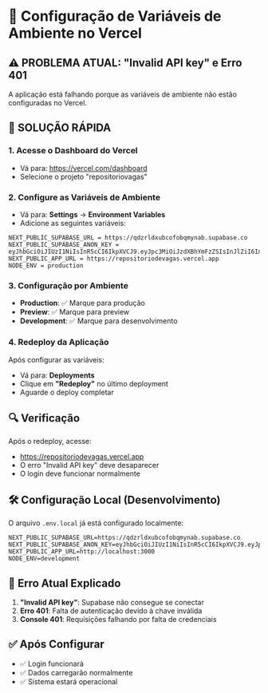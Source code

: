 # 🔧 Configuração de Variáveis de Ambiente no Vercel

## ⚠️ PROBLEMA ATUAL: "Invalid API key" e Erro 401

A aplicação está falhando porque as variáveis de ambiente não estão configuradas no Vercel.

## 🚀 SOLUÇÃO RÁPIDA

### 1. Acesse o Dashboard do Vercel
- Vá para: https://vercel.com/dashboard
- Selecione o projeto "repositoriovagas"

### 2. Configure as Variáveis de Ambiente
- Vá para: **Settings** → **Environment Variables**
- Adicione as seguintes variáveis:

```
NEXT_PUBLIC_SUPABASE_URL = https://qdzrldxubcofobqmynab.supabase.co
NEXT_PUBLIC_SUPABASE_ANON_KEY = eyJhbGciOiJIUzI1NiIsInR5cCI6IkpXVCJ9.eyJpc3MiOiJzdXBhYmFzZSIsInJlZiI6InFkenJsZHh1YmNvZm9icW15bmFiIiwicm9sZSI6ImFub24iLCJpYXQiOjE3NTc3MzkyMjcsImV4cCI6MjA3MzMxNTIyN30.OGrgDawwnY9BXjwYpT36r1ESBHLHE2gf6FWZIYBsm3w
NEXT_PUBLIC_APP_URL = https://repositoriodevagas.vercel.app
NODE_ENV = production
```

### 3. Configuração por Ambiente
- **Production**: ✅ Marque para produção
- **Preview**: ✅ Marque para preview
- **Development**: ✅ Marque para desenvolvimento

### 4. Redeploy da Aplicação
Após configurar as variáveis:
- Vá para: **Deployments**
- Clique em **"Redeploy"** no último deployment
- Aguarde o deploy completar

## 🔍 Verificação

Após o redeploy, acesse:
- https://repositoriodevagas.vercel.app
- O erro "Invalid API key" deve desaparecer
- O login deve funcionar normalmente

## 🛠️ Configuração Local (Desenvolvimento)

O arquivo `.env.local` já está configurado localmente:
```env
NEXT_PUBLIC_SUPABASE_URL=https://qdzrldxubcofobqmynab.supabase.co
NEXT_PUBLIC_SUPABASE_ANON_KEY=eyJhbGciOiJIUzI1NiIsInR5cCI6IkpXVCJ9.eyJpc3MiOiJzdXBhYmFzZSIsInJlZiI6InFkenJsZHh1YmNvZm9icW15bmFiIiwicm9sZSI6ImFub24iLCJpYXQiOjE3NTc3MzkyMjcsImV4cCI6MjA3MzMxNTIyN30.OGrgDawwnY9BXjwYpT36r1ESBHLHE2gf6FWZIYBsm3w
NEXT_PUBLIC_APP_URL=http://localhost:3000
NODE_ENV=development
```

## 🚨 Erro Atual Explicado

1. **"Invalid API key"**: Supabase não consegue se conectar
2. **Erro 401**: Falta de autenticação devido à chave inválida
3. **Console 401**: Requisições falhando por falta de credenciais

## ✅ Após Configurar

- ✅ Login funcionará
- ✅ Dados carregarão normalmente
- ✅ Sistema estará operacional
